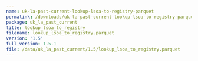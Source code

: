 ```yaml
---
name: uk-la-past-current-lookup-lsoa-to-registry-parquet
permalink: /downloads/uk-la-past-current-lookup-lsoa-to-registry-parquet/1_5
package: uk_la_past_current
title: lookup_lsoa_to_registry
filename: lookup_lsoa_to_registry.parquet
version: '1.5'
full_version: 1.5.1
file: /data/uk_la_past_current/1.5/lookup_lsoa_to_registry.parquet
---
```

